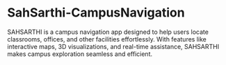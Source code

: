 # SahSarthi-CampusNavigation
SAHSARTHI is a campus navigation app designed to help users locate classrooms, offices, and other facilities effortlessly. With features like interactive maps, 3D visualizations, and real-time assistance, SAHSARTHI makes campus exploration seamless and efficient.
